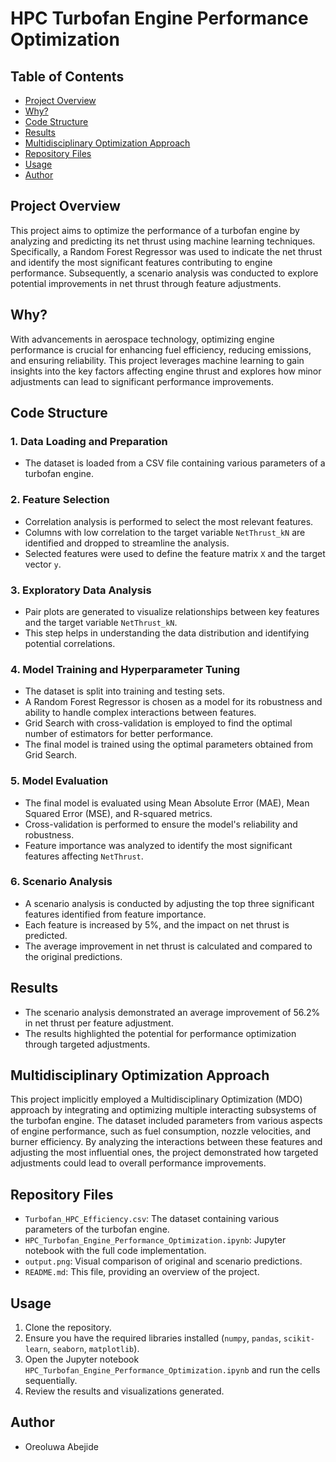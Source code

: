 # HPC Turbofan Engine Performance Optimization

## Table of Contents
- [Project Overview](#project-overview)
- [Why?](#why)
- [Code Structure](#code-structure)
- [Results](#results)
- [Multidisciplinary Optimization Approach](#multidisciplinary-optimization-approach)
- [Repository Files](#repository-files)
- [Usage](#usage)
- [Author](#author)

## Project Overview
This project aims to optimize the performance of a turbofan engine by analyzing and predicting its net thrust using machine learning techniques. Specifically, a Random Forest Regressor was used to indicate the net thrust and identify the most significant features contributing to engine performance. Subsequently, a scenario analysis was conducted to explore potential improvements in net thrust through feature adjustments.

## Why?
With advancements in aerospace technology, optimizing engine performance is crucial for enhancing fuel efficiency, reducing emissions, and ensuring reliability. This project leverages machine learning to gain insights into the key factors affecting engine thrust and explores how minor adjustments can lead to significant performance improvements.

## Code Structure
### 1. Data Loading and Preparation
- The dataset is loaded from a CSV file containing various parameters of a turbofan engine.

### 2. Feature Selection
- Correlation analysis is performed to select the most relevant features.
- Columns with low correlation to the target variable `NetThrust_kN` are identified and dropped to streamline the analysis.
- Selected features were used to define the feature matrix `X` and the target vector `y`.

### 3. Exploratory Data Analysis
- Pair plots are generated to visualize relationships between key features and the target variable `NetThrust_kN`.
- This step helps in understanding the data distribution and identifying potential correlations.

### 4. Model Training and Hyperparameter Tuning
- The dataset is split into training and testing sets.
- A Random Forest Regressor is chosen as a model for its robustness and ability to handle complex interactions between features.
- Grid Search with cross-validation is employed to find the optimal number of estimators for better performance.
- The final model is trained using the optimal parameters obtained from Grid Search.

### 5. Model Evaluation
- The final model is evaluated using Mean Absolute Error (MAE), Mean Squared Error (MSE), and R-squared metrics.
- Cross-validation is performed to ensure the model's reliability and robustness.
- Feature importance was analyzed to identify the most significant features affecting `NetThrust`.

### 6. Scenario Analysis
- A scenario analysis is conducted by adjusting the top three significant features identified from feature importance.
- Each feature is increased by 5%, and the impact on net thrust is predicted.
- The average improvement in net thrust is calculated and compared to the original predictions.

## Results
- The scenario analysis demonstrated an average improvement of 56.2% in net thrust per feature adjustment.
- The results highlighted the potential for performance optimization through targeted adjustments.

## Multidisciplinary Optimization Approach
This project implicitly employed a Multidisciplinary Optimization (MDO) approach by integrating and optimizing multiple interacting subsystems of the turbofan engine. The dataset included parameters from various aspects of engine performance, such as fuel consumption, nozzle velocities, and burner efficiency. By analyzing the interactions between these features and adjusting the most influential ones, the project demonstrated how targeted adjustments could lead to overall performance improvements.

## Repository Files
- `Turbofan_HPC_Efficiency.csv`: The dataset containing various parameters of the turbofan engine.
- `HPC_Turbofan_Engine_Performance_Optimization.ipynb`: Jupyter notebook with the full code implementation.
- `output.png`: Visual comparison of original and scenario predictions.
- `README.md`: This file, providing an overview of the project.

## Usage
1. Clone the repository.
2. Ensure you have the required libraries installed (`numpy`, `pandas`, `scikit-learn`, `seaborn`, `matplotlib`).
3. Open the Jupyter notebook `HPC_Turbofan_Engine_Performance_Optimization.ipynb` and run the cells sequentially.
4. Review the results and visualizations generated.

## Author
- Oreoluwa Abejide














